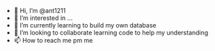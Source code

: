 - 👋 Hi, I’m @ant1211
- 👀 I’m interested in ...
- 🌱 I’m currently learning to build my own database
- 💞️ I’m looking to collaborate learning code to help my understanding 
- 📫 How to reach me pm me

<!---
ant1211/ant1211 is a ✨ special ✨ repository because its `README.md` (this file) appears on your GitHub profile.
You can click the Preview link to take a look at your changes.
--->
